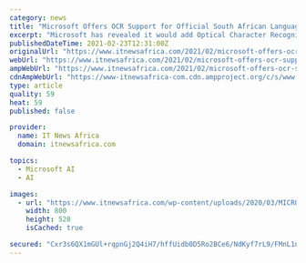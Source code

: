 ```yaml
---
category: news
title: "Microsoft Offers OCR Support for Official South African Languages"
excerpt: "Microsoft has revealed it would add Optical Character Recognition (OCR) support for two of South Africa’s official languages, Afrikaans and Zulu. “Adding support for these languages is part of Microsoft’s mission to build meaningful cognitive products and services that improve local engagement,"
publishedDateTime: 2021-02-23T12:31:00Z
originalUrl: "https://www.itnewsafrica.com/2021/02/microsoft-offers-ocr-support-for-official-south-african-languages/"
webUrl: "https://www.itnewsafrica.com/2021/02/microsoft-offers-ocr-support-for-official-south-african-languages/"
ampWebUrl: "https://www.itnewsafrica.com/2021/02/microsoft-offers-ocr-support-for-official-south-african-languages/?amp"
cdnAmpWebUrl: "https://www-itnewsafrica-com.cdn.ampproject.org/c/s/www.itnewsafrica.com/2021/02/microsoft-offers-ocr-support-for-official-south-african-languages/?amp"
type: article
quality: 59
heat: 59
published: false

provider:
  name: IT News Africa
  domain: itnewsafrica.com

topics:
  - Microsoft AI
  - AI

images:
  - url: "https://www.itnewsafrica.com/wp-content/uploads/2020/03/MICROSOFT.jpg"
    width: 800
    height: 520
    isCached: true

secured: "Cxr3s6QX1mGUl+rqpnGj2Q4iH7/hffUidb0D5Ro2BCe6/NdKyf7rL9/FMnL1n/vHNjznP2ZAFAWK65HV31mrr3SP5k62rtzbQKcYik3eJgfzqTFPWmO1r7YtNLTEdF17b13p7nW5cgJSAmft9cf/Txy9WUccGeI9f/V4cwSMSiRI27mzxuWOONSt3gEickGdbluMkN1SfUPGZ1EOYYpR65I3ApTOJ6wC7xBi5BsgGjMTfMDce0inZHQf0QXQ35gzd4+DCNKgnxIAxDLW6763iaRfVUxpDcX1Kz5QXolxBs9CIHyJtBOQDqAYczUnHfITL52f3kpzM8SQ2UiVRF9v/rFs3rd2rcR9uoedOzraV9Q=;VVqJGkEEQaXODwIvBwvAHw=="
---
```



